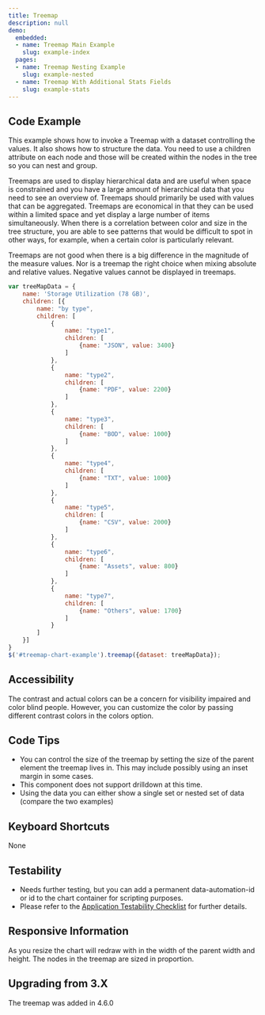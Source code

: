 ```yaml
---
title: Treemap
description: null
demo:
  embedded:
  - name: Treemap Main Example
    slug: example-index
  pages:
  - name: Treemap Nesting Example
    slug: example-nested
  - name: Treemap With Additional Stats Fields
    slug: example-stats
---
```


## Code Example

This example shows how to invoke a Treemap with a dataset controlling the values. It also shows how to structure the data. You need to use a children attribute on each node and those will be created within the nodes in the tree so you can nest and group.

Treemaps are used to display hierarchical data and are useful when space is constrained and you have a large amount of hierarchical data that you need to see an overview of. Treemaps should primarily be used with values that can be aggregated. Treemaps are economical in that they can be used within a limited space and yet display a large number of items simultaneously. When there is a correlation between color and size in the tree structure, you are able to see patterns that would be difficult to spot in other ways, for example, when a certain color is particularly relevant.

Treemaps are not good when there is a big difference in the magnitude of the measure values. Nor is a treemap the right choice when mixing absolute and relative values. Negative values cannot be displayed in treemaps.

```javascript
var treeMapData = {
    name: 'Storage Utilization (78 GB)',
    children: [{
        name: "by type",
        children: [
            {
                name: "type1",
                children: [
                    {name: "JSON", value: 3400}
                ]
            },
            {
                name: "type2",
                children: [
                    {name: "PDF", value: 2200}
                ]
            },
            {
                name: "type3",
                children: [
                    {name: "BOD", value: 1000}
                ]
            },
            {
                name: "type4",
                children: [
                    {name: "TXT", value: 1000}
                ]
            },
            {
                name: "type5",
                children: [
                    {name: "CSV", value: 2000}
                ]
            },
            {
                name: "type6",
                children: [
                    {name: "Assets", value: 800}
                ]
            },
            {
                name: "type7",
                children: [
                    {name: "Others", value: 1700}
                ]
            }
        ]
    }]
}
$('#treemap-chart-example').treemap({dataset: treeMapData});
```

## Accessibility

The contrast and actual colors can be a concern for visibility impaired and color blind people. However, you can customize the color by passing different contrast colors in the colors option.

## Code Tips

- You can control the size of the treemap by setting the size of the parent element the treemap lives in. This may include possibly using an inset margin in some cases.
- This component does not support drilldown at this time.
- Using the data you can either show a single set or nested set of data (compare the two examples)

## Keyboard Shortcuts

None

## Testability

- Needs further testing, but you can add a permanent data-automation-id or id to the chart container for scripting purposes.
- Please refer to the [Application Testability Checklist](https://design.infor.com/resources/application-testability-checklist) for further details.

## Responsive Information

As you resize the chart will redraw with in the width of the parent width and height. The nodes in the treemap are sized in proportion.

## Upgrading from 3.X

The treemap was added in 4.6.0
